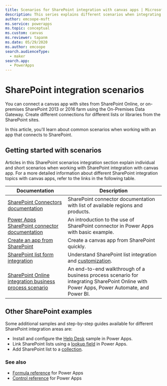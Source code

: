 ```yaml
---
title: Scenarios for SharePoint integration with canvas apps | Microsoft Docs
description: This series explains different scenarios when integrating SharePoint with canvas apps.
author: emcoope-msft
ms.service: powerapps
ms.topic: conceptual
ms.custom: canvas
ms.reviewer: tapanm
ms.date: 05/29/2020
ms.author: emcoope
search.audienceType: 
  - maker
search.app: 
  - PowerApps
---
```


# SharePoint integration scenarios

You can connect a canvas app with sites from SharePoint Online, or on-premises SharePoint 2013 or 2016 farm using the On-Premises Data Gateway. Create different connections for different lists or libraries from the SharePoint sites.

In this article, you'll learn about common scenarios when working with an app that connects to SharePoint.

## Getting started with scenarios

Articles in this SharePoint scenarios integration section explain individual and short scenarios when working with SharePoint integration with canvas app. For a more detailed information about different SharePoint integration topics with canvas apps, refer to the links in the following table.

| Documentation | Description |
|--|--|
| [SharePoint Connectors documentation](https://docs.microsoft.com/connectors/sharepointonline/) | SharePoint connector documentation with list of available regions and products. |
| [Power Apps SharePoint connector documentation](https://docs.microsoft.com/powerapps/maker/canvas-apps/connections/connection-sharepoint-online) | An introduction to the use of SharePoint connector in Power Apps with basic example. |
| [Create an app from SharePoint](https://docs.microsoft.com/powerapps/maker/canvas-apps/app-from-sharepoint) | Create a canvas app from SharePoint quickly. |
| [SharePoint list form integration](https://docs.microsoft.com/powerapps/maker/canvas-apps/customize-list-form) | Understand SharePoint list integration and [customization](https://docs.microsoft.com/powerapps/maker/canvas-apps/sharepoint-form-integration). |
| [SharePoint Online integration business process scenario](https://docs.microsoft.com/powerapps/maker/canvas-apps/sharepoint-scenario-intro) | An end-to-end walkthrough of a business process scenario for integrating SharePoint Online with Power Apps, Power Automate, and Power BI.

## Other SharePoint examples

Some additional samples and step-by-step guides available for different SharePoint integration areas are:

- Install and configure the [Help Desk](https://docs.microsoft.com/powerapps/maker/canvas-apps/help-desk-install) sample in Power Apps.
- Link SharePoint lists using a [lookup field](https://docs.microsoft.com/powerapps/maker/canvas-apps/sharepoint-lookup-fields) in Power Apps.
- Add SharePoint list to a [collection](https://docs.microsoft.com/powerapps/maker/canvas-apps/create-update-collection#put-a-sharepoint-list-into-a-collection).

### See also

- [Formula reference](formula-reference.md) for Power Apps
- [Control reference](reference-properties.md) for Power Apps

